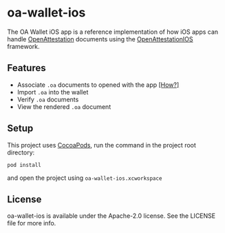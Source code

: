 # oa-wallet-ios
The OA Wallet iOS app is a reference implementation of how iOS apps can handle [OpenAttestation](https://www.openattestation.com/) documents using the [OpenAttestationIOS](https://github.com/Open-Attestation/open-attestation-ios) framework.

## Features

- Associate `.oa` documents to opened with the app [[How?]](https://github.com/Open-Attestation/oa-wallet-ios/wiki/How-to-associate-.oa-documents-to-your-app)
- Import `.oa` into the wallet
- Verify `.oa` documents
- View the rendered `.oa` document


## Setup
This project uses [CocoaPods](https://cocoapods.org/), run the command in the project root directory:
```
pod install
``` 
and open the project using `oa-wallet-ios.xcworkspace`


## License

oa-wallet-ios is available under the Apache-2.0 license. See the LICENSE file for more info.

